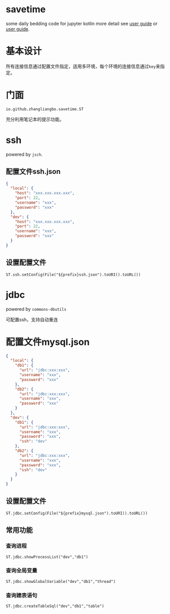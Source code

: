 # savetime

some daily bedding code for jupyter kotlin more detail
see [user guide](https://github.com/zhangliangbo/notebook/blob/main/savetime.ipynb)
or [user guide](http://nbviewer.org/github/zhangliangbo/notebook/blob/main/savetime.ipynb).

# 基本设计

所有连接信息通过配置文件指定，适用多环境，每个环境的连接信息通过`key`来指定。

# 门面

```
io.github.zhangliangbo.savetime.ST
```

充分利用笔记本的提示功能。

# ssh

powered by `jsch`.

## 配置文件ssh.json

```json
{
  "local": {
    "host": "xxx.xxx.xxx.xxx",
    "port": 22,
    "username": "xxx",
    "password": "xxx"
  },
  "dev": {
    "host": "xxx.xxx.xxx.xxx",
    "port": 22,
    "username": "xxx",
    "password": "xxx"
  }
}
```

## 设置配置文件

```
ST.ssh.setConfig(File("${prefix}ssh.json").toURI().toURL())
```

# jdbc

powered by `commons-dbutils`

可配置ssh，支持自动重连

# 配置文件mysql.json

```json
{
  "local": {
    "db1": {
      "url": "jdbc:xxx:xxx",
      "username": "xxx",
      "password": "xxx"
    },
    "db2": {
      "url": "jdbc:xxx:xxx",
      "username": "xxx",
      "password": "xxx"
    }
  },
  "dev": {
    "db1": {
      "url": "jdbc:xxx:xxx",
      "username": "xxx",
      "password": "xxx",
      "ssh": "dev"
    },
    "db2": {
      "url": "jdbc:xxx:xxx",
      "username": "xxx",
      "password": "xxx",
      "ssh": "dev"
    }
  }
}
```

## 设置配置文件

```
ST.jdbc.setConfig(File("${prefix}mysql.json").toURI().toURL())
```

## 常用功能

### 查询进程
```
ST.jdbc.showProcessList("dev","db1")
```
### 查询全局变量
```
ST.jdbc.showGlobalVariable("dev","db1","thread")
```
### 查询建表语句
```
ST.jdbc.createTableSql("dev","db1","table")
```